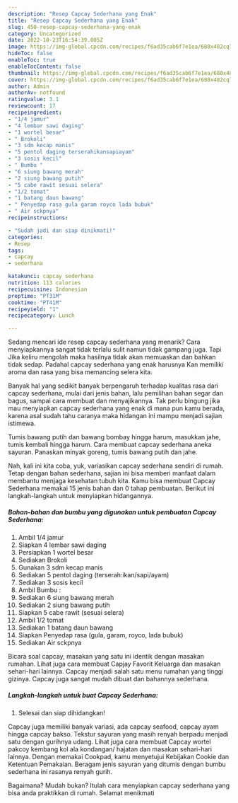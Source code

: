 ```yaml
---
description: "Resep Capcay Sederhana yang Enak"
title: "Resep Capcay Sederhana yang Enak"
slug: 450-resep-capcay-sederhana-yang-enak
category: Uncategorized
date: 2022-10-23T16:54:39.005Z
image: https://img-global.cpcdn.com/recipes/f6ad35cab6f7e1ea/680x482cq70/capcay-sederhana-foto-resep-utama.jpg
hideToc: false
enableToc: true
enableTocContent: false
thumbnail: https://img-global.cpcdn.com/recipes/f6ad35cab6f7e1ea/680x482cq70/capcay-sederhana-foto-resep-utama.jpg
cover: https://img-global.cpcdn.com/recipes/f6ad35cab6f7e1ea/680x482cq70/capcay-sederhana-foto-resep-utama.jpg
author: Admin
authorAv: notfound
ratingvalue: 3.1
reviewcount: 17
recipeingredient:
- "1/4 jamur"
- "4 lembar sawi daging"
- "1 wortel besar"
- " Brokoli"
- "3 sdm kecap manis"
- "5 pentol daging terserahikansapiayam"
- "3 sosis kecil"
- " Bumbu "
- "6 siung bawang merah"
- "2 siung bawang putih"
- "5 cabe rawit sesuai selera"
- "1/2 tomat"
- "1 batang daun bawang"
- " Penyedap rasa gula garam royco lada bubuk"
- " Air sckpnya"
recipeinstructions:

- "Sudah jadi dan siap dinikmati!"
categories:
- Resep
tags:
- capcay
- sederhana

katakunci: capcay sederhana 
nutrition: 113 calories
recipecuisine: Indonesian
preptime: "PT31M"
cooktime: "PT41M"
recipeyield: "1"
recipecategory: Lunch

---
```



Sedang mencari ide resep capcay sederhana yang menarik? Cara menyiapkannya sangat tidak terlalu sulit namun tidak gampang juga. Tapi Jika keliru mengolah maka hasilnya tidak akan memuaskan dan bahkan tidak sedap. Padahal capcay sederhana yang enak harusnya Kan memiliki aroma dan rasa yang bisa memancing selera kita.


Banyak hal yang sedikit banyak berpengaruh terhadap kualitas rasa dari capcay sederhana, mulai dari jenis bahan, lalu pemilihan bahan segar dan bagus, sampai cara membuat dan menyajikannya. Tak perlu bingung jika mau menyiapkan capcay sederhana yang enak di mana pun kamu berada, karena asal sudah tahu caranya maka hidangan ini mampu menjadi sajian istimewa.

Tumis bawang putih dan bawang bombay hingga harum, masukkan jahe, tumis kembali hingga harum. Cara membuat capcay sederhana aneka sayuran. Panaskan minyak goreng, tumis bawang putih dan jahe.


Nah, kali ini kita coba, yuk, variasikan capcay sederhana sendiri di rumah. Tetap dengan bahan sederhana, sajian ini bisa memberi manfaat dalam membantu menjaga kesehatan tubuh kita. Kamu bisa membuat Capcay Sederhana memakai 15 jenis bahan dan 0 tahap pembuatan. Berikut ini langkah-langkah untuk menyiapkan hidangannya.

<!--inarticleads1-->

##### Bahan-bahan dan bumbu yang digunakan untuk pembuatan Capcay Sederhana:

1. Ambil 1/4 jamur
1. Siapkan 4 lembar sawi daging
1. Persiapkan 1 wortel besar
1. Sediakan  Brokoli
1. Gunakan 3 sdm kecap manis
1. Sediakan 5 pentol daging (terserah:ikan/sapi/ayam)
1. Sediakan 3 sosis kecil
1. Ambil  Bumbu :
1. Sediakan 6 siung bawang merah
1. Sediakan 2 siung bawang putih
1. Siapkan 5 cabe rawit (sesuai selera)
1. Ambil 1/2 tomat
1. Sediakan 1 batang daun bawang
1. Siapkan  Penyedap rasa (gula, garam, royco, lada bubuk)
1. Sediakan  Air sckpnya


Bicara soal capcay, masakan yang satu ini identik dengan masakan rumahan. Lihat juga cara membuat Capjay Favorit Keluarga dan masakan sehari-hari lainnya. Capcay menjadi salah satu menu rumahan yang tinggi gizinya. Capcay juga sangat mudah dibuat dan bahannya sederhana. 

<!--inarticleads2-->

##### Langkah-langkah untuk buat Capcay Sederhana:


1. Selesai dan siap dihidangkan!

Capcay juga memiliki banyak variasi, ada capcay seafood, capcay ayam hingga capcay bakso. Tekstur sayuran yang masih renyah berpadu menjadi satu dengan gurihnya udang. Lihat juga cara membuat Capcay wortel pakcoy kembang kol ala kondangan/ hajatan dan masakan sehari-hari lainnya. Dengan memakai Cookpad, kamu menyetujui Kebijakan Cookie dan Ketentuan Pemakaian. Beragam jenis sayuran yang ditumis dengan bumbu sederhana ini rasanya renyah gurih. 

Bagaimana? Mudah bukan? Itulah cara menyiapkan capcay sederhana yang bisa anda praktikkan di rumah. Selamat menikmati
